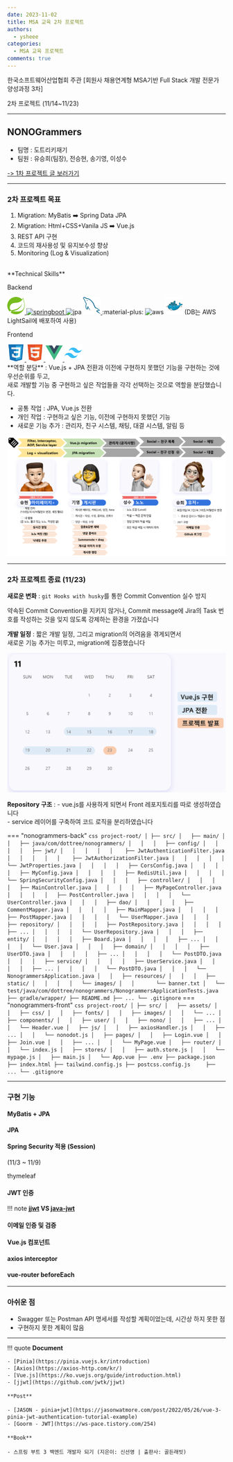 ```yaml
---
date: 2023-11-02
title: MSA 교육 2차 프로젝트
authors:
  - ysheee
categories:
  - MSA 교육 프로젝트
comments: true
---
```


한국소프트웨어산업협회 주관 [회원사 채용연계형 MSA기반 Full Stack 개발 전문가 양성과정 3차] 

2차 프로젝트 (11/14~11/23)

---
<!-- more -->

## NONOGrammers

- 팀명 : 도트리키재기 
- 팀원 : 유승희(팀장), 전승현, 송기영, 이성수

[-> 1차 프로젝트 글 보러가기](./msa-edu-1.md)

---
### **2차 프로젝트 목표**

1. Migration: MyBatis ➡️ Spring Data JPA 
2. Migration: Html+CSS+Vanila JS ➡️ Vue.js
3. REST API 구현 
4. 코드의 재사용성 및 유지보수성 향상
5. Monitoring (Log & Visualization)


<br>
**Technical Skills**

Backend 

<a href="https://spring.io/" target="_blank" rel="noreferrer">
    <img src="https://raw.githubusercontent.com/devicons/devicon/master/icons/spring/spring-original.svg" alt="spring" width="40" height="40"/>
</a>
<a href="https://spring.io/projects/spring-boot" target="_blank" rel="noreferrer">
    <img src="https://noticon-static.tammolo.com/dgggcrkxq/image/upload/v1583139980/noticon/vtzecmjzn39cifnjtonx.png" alt="springboot" width="40" height="40"/>
</a>
<img src="https://noticon-static.tammolo.com/dgggcrkxq/image/upload/v1687307488/noticon/o9lxyva5z8zbwyeaxers.png" alt="jpa" width="40" height="40"/>
<a href="https://www.mysql.com/" target="_blank" rel="noreferrer">
    <img src="https://raw.githubusercontent.com/devicons/devicon/master/icons/mysql/mysql-original.svg" alt="mysql" width="40" height="40"/>
</a>
:material-plus:
<img src="https://raw.githubusercontent.com/get-icon/geticon/master/icons/aws.svg" alt="aws" width="40" height="40"/>
<img src="https://raw.githubusercontent.com/devicons/devicon/master/icons/docker/docker-original.svg" alt="docker" width="40" height="40"/>
(DB는 AWS LightSail에 배포하여 사용)

Frontend 

<a href="https://developer.mozilla.org/en-US/docs/Web/CSS" target="_blank" rel="noreferrer">
    <img src="https://raw.githubusercontent.com/devicons/devicon/master/icons/css3/css3-original.svg" alt="css3" width="40" height="40"/>
</a>
<a href="https://developer.mozilla.org/en-US/docs/Glossary/HTML5" target="_blank" rel="noreferrer">
    <img src="https://raw.githubusercontent.com/devicons/devicon/master/icons/html5/html5-original.svg" alt="html5" width="40" height="40"/>
</a>
<a href="https://vuejs.org/" target="_blank" rel="noreferrer">
    <img src="https://raw.githubusercontent.com/devicons/devicon/master/icons/vuejs/vuejs-original.svg" alt="vuejs" width="40" height="40"/>
</a>
<a href="https://tailwindcss.com/" target="_blank" rel="noreferrer">
    <img src="https://raw.githubusercontent.com/devicons/devicon/master/icons/tailwindcss/tailwindcss-plain.svg" alt="tailwindcss" width="40" height="40"/>
</a>


<br>
**역할 분담**
: Vue.js + JPA 전환과 이전에 구현하지 못했던 기능을 구현하는 것에 우선순위를 두고, 
<br>새로 개발할 기능 중 구현하고 싶은 작업들을 각각 선택하는 것으로 역할을 분담했습니다.

- 공통 작업 : JPA, Vue.js 전환
- 개인 작업 : 구현하고 싶은 기능, 이전에 구현하지 못했던 기능
- 새로운 기능 추가 : 관리자, 친구 시스템, 채팅, 대결 시스템, 알림 등

![task](./images/edu-proj-2-task.png)

---
### **2차 프로젝트 종료 (11/23)**

**새로운 변화**
: `git Hooks with husky`를 통한 Commit Convention 실수 방지

약속된 Commit Convention을 지키지 않거나, Commit message에 Jira의 Task 번호를 작성하는 것을 잊지 않도록 강제하는 환경을 가졌습니다

**개발 일정**
: 짧은 개발 일정, 그리고 migration의 어려움을 겪게되면서 
<br> 새로운 기능 추가는 미루고, migration에 집중했습니다

![time](./images/edu-proj-2-time.png)

**Repository 구조**
: \- vue.js를 사용하게 되면서 Front 레포지토리를 따로 생성하였습니다
<br>- service 레이어를 구축하여 코드 로직을 분리하였습니다

=== "nonogrammers-back"
    ``` css
    project-root/
    │
    ├── src/
    │   ├── main/
    │   │   ├── java/com/dottree/nonogrammers/
    │   │   │   ├── config/
    │   │   │   │   ├── jwt/
    │   │   │   │   │    ├── JwtAuthenticationFilter.java
    │   │   │   │   │    ├── JwtAuthorizationFilter.java
    │   │   │   │   │    └── JwtProperties.java
    │   │   │   │   ├── CorsConfig.java
    │   │   │   │   ├── MyConfig.java
    │   │   │   │   ├── RedisUtil.java
    │   │   │   │   └── SpringSecurityConfig.java
    │   │   │   ├── controller/
    │   │   │   │   ├── MainController.java
    │   │   │   │   ├── MyPageController.java
    │   │   │   │   ├── PostController.java
    │   │   │   │   └── UserController.java
    │   │   │   ├── dao/
    │   │   │   │   ├── CommentMapper.java
    │   │   │   │   ├── MainMapper.java
    │   │   │   │   ├── PostMapper.java
    │   │   │   │   └── UserMapper.java
    │   │   │   ├── repository/
    │   │   │   │   ├── PostRepository.java
    │   │   │   │   ├── ...
    │   │   │   │   └── UserRepository.java
    │   │   │   ├── entity/
    │   │   │   │   ├── Board.java
    │   │   │   │   ├── ...
    │   │   │   │   └── User.java
    │   │   │   ├── domain/
    │   │   │   │   ├── UserDTO.java
    │   │   │   │   ├── ...
    │   │   │   │   └── PostDTO.java
    │   │   │   ├── service/
    │   │   │   │   ├── UserService.java
    │   │   │   │   ├── ...
    │   │   │   │   └── PostDTO.java
    │   │   │   └── NonogrammersApplication.java
    │   │   ├── resources/
    │   │   │   ├── static/
    │   │   │   │   └── images/
    │   │       └── banner.txt
    │   └── test/java/com/dottree/nonogrammers/NonogrammersApplicationTests.java  
    ├── gradle/wrapper/
    ├── README.md
    ├── ...
    └── .gitignore
    ```
=== "nonogrammers-front"
    ``` css
        project-root/
        │
        ├── src/
        │   ├── assets/
        │   │   ├── css/
        │   │   ├── fonts/
        │   │   ├── images/
        │   │   └── ...
        │   ├── components/
        │   │   ├── user/
        │   │   ├── nono/
        │   │   ├── ...
        │   │   └── Header.vue
        │   ├── js/
        │   │   ├── axiosHandler.js
        │   │   ├── ...
        │   │   └── nonodot.js
        │   ├── pages/
        │   │   ├── Login.vue
        │   │   ├── Join.vue
        │   │   ├── ...
        │   │   └── MyPage.vue
        │   ├── router/
        │   │   └── index.js
        │   ├── stores/
        │   │   ├── auth.store.js
        │   │   └── mypage.js
        │   ├── main.js
        │   └── App.vue
        ├── .env
        ├── package.json
        ├── index.html
        ├── tailwind.config.js
        ├── postcss.config.js    
        ├── ...
        └── .gitignore
    ```

---
### **구현 기능**

#### MyBatis + JPA


#### JPA

#### Spring Security 적용 (Session)
(11/3 ~ 11/9) 

thymeleaf

#### JWT 인증 

!!! note
    **[jjwt](https://github.com/jwtk/jjwt)  VS  [java-jwt](https://github.com/auth0/java-jwt)**



#### 이메일 인증 및 검증



#### Vue.js 컴포넌트


#### axios interceptor


#### vue-router beforeEach


---
### **아쉬운 점**

- Swagger 또는 Postman API 명세서를 작성할 계획이었는데, 시간상 하지 못한 점
- 구현하지 못한 계획이 많음


--- 
!!! quote
    **Document**

    - [Pinia](https://pinia.vuejs.kr/introduction)
    - [Axios](https://axios-http.com/kr/)
    - [Vue.js](https://ko.vuejs.org/guide/introduction.html)
    - [jjwt](https://github.com/jwtk/jjwt)

    **Post**

    - [JASON - pinia+jwt](https://jasonwatmore.com/post/2022/05/26/vue-3-pinia-jwt-authentication-tutorial-example)
    - [Goorm - JWT](https://ws-pace.tistory.com/254)

    **Book**

    - 스프링 부트 3 백엔드 개발자 되기 (지은이: 신선영 | 출판사: 골든래빗)